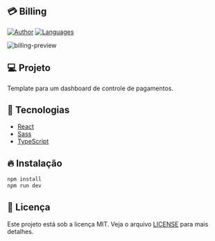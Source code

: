 ## 💳 Billing

[![Author](https://img.shields.io/badge/author-ClodoaldoDantas-ee4d38)](https://github.com/ClodoaldoDantas)
[![Languages](https://img.shields.io/github/languages/count/ClodoaldoDantas/billing?color=ee4d38)](#)

![billing-preview](https://user-images.githubusercontent.com/32376905/206697910-6b9c8051-b2c7-4d7a-8984-e2251267bae0.png)

## 💻 Projeto

Template para um dashboard de controle de pagamentos.

## 🚀 Tecnologias

- [React](https://pt-br.reactjs.org/)
- [Sass](https://sass-lang.com/)
- [TypeScript](https://www.typescriptlang.org/)

## 🔥 Instalação

```bash
npm install
npm run dev
```

## 📝 Licença

Este projeto está sob a licença MIT. Veja o arquivo [LICENSE](LICENSE) para mais detalhes.
